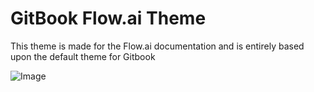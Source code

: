 # GitBook Flow.ai Theme

This theme is made for the Flow.ai documentation and is entirely based upon the default theme for Gitbook

![Image](https://github.com/flow-ai/gitbook-plugin-theme-flowai/raw/master/preview.png)
